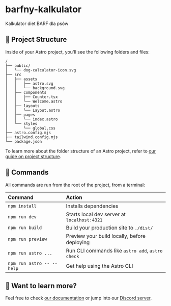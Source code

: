 # barfny-kalkulator
Kalkulator diet BARF dla psów

## 🚀 Project Structure

Inside of your Astro project, you'll see the following folders and files:

```text
/
├── public/
│   └── dog-calculator-icon.svg
├── src
│   ├── assets
│   │   ├── astro.svg
│   │   └── background.svg
│   ├── components
│   │   ├── Counter.tsx
│   │   └── Welcome.astro
│   ├── layouts
│   │   └── Layout.astro
│   ├── pages
│   │   └── index.astro
│   └── styles
│       └── global.css
├── astro.config.mjs
├── tailwind.config.mjs
└── package.json
```

To learn more about the folder structure of an Astro project, refer to [our guide on project structure](https://docs.astro.build/en/basics/project-structure/).

## 🧞 Commands

All commands are run from the root of the project, from a terminal:

| Command                   | Action                                           |
| :------------------------ | :----------------------------------------------- |
| `npm install`             | Installs dependencies                            |
| `npm run dev`             | Starts local dev server at `localhost:4321`      |
| `npm run build`           | Build your production site to `./dist/`          |
| `npm run preview`         | Preview your build locally, before deploying     |
| `npm run astro ...`       | Run CLI commands like `astro add`, `astro check` |
| `npm run astro -- --help` | Get help using the Astro CLI                     |

## 👀 Want to learn more?

Feel free to check [our documentation](https://docs.astro.build) or jump into our [Discord server](https://astro.build/chat).
